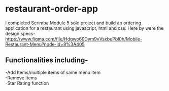 # restaurant-order-app

I completed Scrimba Module 5 solo project and build an ordering application for a restaurant using javascript, html and css.
Here by were the design specs-
https://www.figma.com/file/Hdgwo69Dym9vVsxbuPbl0h/Mobile-Restaurant-Menu?node-id=8%3A405

## Functionalities including-

-Add Items/multiple items of same menu item <br />
-Remove Items <br />
-Star Rating function <br />

